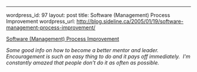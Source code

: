 --- 
wordpress_id: 97
layout: post
title: Software (Management) Process Improvement
wordpress_url: http://blog.sideline.ca/2005/01/19/software-management-process-improvement/

<p><a href="http://www.estherderby.com/weblog/archive/2005_01_01_archive.html#110574584841645885">Software (Management) Process Improvement</a></p><p><em>Some good info on how to become a better mentor and leader.  Encouragement is such an easy thing to do and it pays off immediately.  I'm constantly amazed that people don't do it as often as possible.</em></p>
